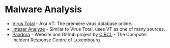 # Malware Analysis

* [Virus Total]() - Aka VT: The premiere virus database online.
* [Intezer Analyze]() - Similar to Virus Total, uses VT as one of many sources.
* [Pandora](https://pandora.circl.lu/submit) - Website and Github project by [CIRCL](https://www.circl.lu/) - The Computer Incident Response Centre of Luxembourg
